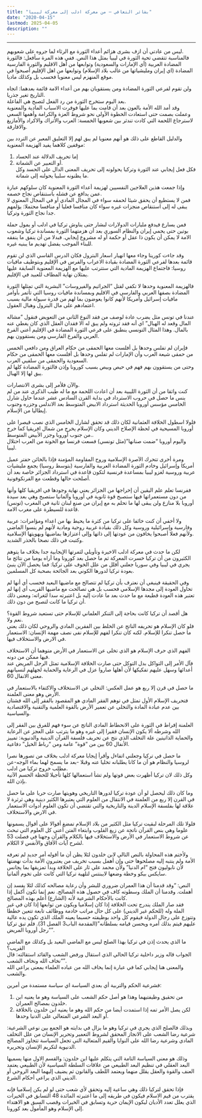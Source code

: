 ```yaml
---
title: "بشائر التعافي – من معركة ادلب إلى معركة ليبيا"
date: "2020-04-15"
lastmod: 2025-04-05
description: ""
---
```

****

ليس من عادتي أن ازف بشرى هزائم أعداء الثورة مع الرثاء لما جروه على شعوبهم.  
فالمناسبة تتقضي تحية الثورة في ليبيا بمثل هذا النص. ففي هذه المرة سأفعل: فالثورة المضادة العربية (أي الإمارات والسعودية) وتوابعها من أهل الاقليم والثورة الفارسية المضادة (اي إيران ومليشياتها من غالب بلاد الإسلام) وتوابعها من اهل الإقليم أصبحوا في موقع المنهزم ليس معنويا فحسب بل وكذلك ماديا.

ولن تقوم لفرعي الثورة المضادة ومن يستقويان بهم من أعداء الامة قائمة بعدهما: اتجاه التاريخ تغير جذريا.  
بعد اليوم ستخرج الثورة من رد الفعل لتصبح هي الفاعلة.  
وقد أمد الله الأمة بالعون بعد أن قامت بما عليها فوفرت الاسباب المادية والمعنوية وعملت بصمت حتى استعادت الخطوة الأولى نحو شروط العزة والكرامة وأهمها السعي لاسترجاع اللحمة التي كادت تندثر بين شعوبها الخمسة: العرب والأتراك والاكراد والأمازيغ والافارقة.

والدليل القاطع على ذلك هو أنهم معنويا لم يبق لهم إلا التعليق المعبر عن التردد بين موقفين كلاهما يفيد الهزيمة المعنوية:  
1. إما تحريف الدلالة عند الحساد  
2. أو التعبير عن الشماتة.  
فكل فعل إيجابي عند الثورة وتركيا يحولونه إلى تحريف المعنى الدال على الحسد وكل ما يظنونه سلبيا يحولنه إلى شماتة.

وإذا جمعت هذين العلاجين النفسيين لهزيمة أعداء الثورة المعنوية كان سلوكهم عبارة عمن يدافع عن فشله باستنقاص نجاح خصمه.  
فمن لا يستطيع أن يحقق شيئا لحمقه سواء في المجال المادي أو في المجال المعنوي لا يبقى له إلى استنقاص منجزات غيره سواء كان منافسا فعليا أو منافسا محتملا: يؤلمهم جدا نجاح الثورة وتركيا.

فمن يسارع فيدفع مليارات الدولارات لبشار حتى يناوش تركيا في ادلب أو يمول حملة بوتين حتى يحمي إيران والنظام السوري بعد أن هزمتهما الثورة بمساندة تركيا وشعوب الامة لا يمكن أن يكون ذا عقل أو حكمة أو له مشروع إيجابي. فبدلا من أن ينفق ما ينفقه للبناء الموجب يفضل تهديم ما يبنيه غيره.

وقد جاءت كورينا وجاء معها انهيار اسعار البترول فكان الدرس القاسي الذي لن تقوم قائمة بعدها لفرعي الثورة المضادة بقيادة الاعراب والفرس في الإقليم وبتوظيف مافيات روسيا: فاجتماع الهزيمة المادية التي ستترتب عليها مع الهزيمة المعنوية السابقة عليها يمثلان نهاية المطاف للعبيد في الإقليم.

فالهزيمة المعنوية وحدها لا تكفي لقتل “الجراثيم والفيروسات” البشرية التي تمثلها الثورة المضادة بصفها العربي والفارسي في الاقليم وبمساندة مافيات روسيا التي تأتمر بأوامر مافيات إسرائيل وأمريكا لأنهم كانوا يعوضون بما لهم من قدرة سيولة مالية بسبب اعتمادهم على مال البترول وهبال العقول.

عندنا في تونس مثل يضرب عادة لوصف من فقد النوع الثاني من التعويض فنقول “مشاله المال وقعد له الهبال” اي أنه فقد ثروته ولم يبق له الا فقدان العقل الذي كان يغطي عنه بالمال. وهذا المثال التونسي ينطبق على فرعي الثورة المضادة في الإقليم أعني الفرع العربي والفرع الفارسي ومن يستقوون بهم.

فإيران لم تفلس وحدها بل أفلست معها الحمقى من حكام العراق ومن دافعي الخمس من حمقى شيعة العرب وأن الإمارات لم تفلس وحدها بل أفلست معها الحمقى من حكام السعودية والحمقى من سلفيي العرب.  
وحتى من يستقوون بهم فهم في حيص وبيص بسبب كورونا وإذن فالثورة المضادة كلها لم يبق لها إلا الهبال.

والآن فلأمر إلى بشرى الانتصارات.  
كنت واثقا من أن الثورة الليبية بعد أن اعادت اللحمة مع ما له طيب الذكرى عند من لم ينس ما حصل في حروب الاسترداد في بداية القرن السادس عشر عندما حاول شارل الخامس مؤسس أوروبا الحديثة استرداد الابيض المتوسط بعد الاندلس وجزره وجنوب إيطاليا من الإسلام.

فلولا اسطول الخلافة العثمانية لكان ذلك قد تحقق لشارل الخامس الذي نصب قيصرا على أوروبا المسيحية في لحظة الإصلاح الديني وكان الإسلام يخرج من شمال افريقيا كما خرج من جنوب أوروبا وجزر الأبيض المتوسط..  
واليوم أوروبا “ضمت صنانها”(مثل تونسي) فسعت فرنسا مع الخونة من العرب احتلال ليبيا.

ومرة أخرى تتحرك الآصرة الإسلامية وروح المقاومة المؤمنة فإذا بالخائن حفتر عميل أمريكا وإسرائيل وخادم الثورة المضادة العربية والفارسية (بتوسط روسيا) يجمع مليشيات عربية وروسية لغزو ليبيا بمساعدة فرنسية لتكون قاعدة في استرداد الجزائر خاصة بعد أن أصلحت حالها وقطعت مع الفرنكوفونية.

ففرنسا تعلم علم اليقين أن إخراجها من الجزائر يعني نهاية وجودها في افريقيا كلها وأنها من دون مستعمراتها فيها ستصبح قوة ثانوية في أوروبا وألمانيا ستصبح وهي بعد سيدة أوروبا بلا منازع ولن يبقى لها ما تحلم به مع إيران من صنع لبنان ثانية في المغرب (تونس) قاعدة للسيطرة على مغرب الامة.

ولا أخفي أن كنت خائفا على تركيا من كثرة ما يحيط بها من اعداء ومؤامرات: عربية وفارسية وإسرائيلية وروسية وكل ذلك بقيادة غربية روحية ومادية لأنهم لم ينسوا الماضي ولأنهم فعلا أصبحوا يخافون من عودتها إلى ذاتها وإلى اعتزازها بماضيها وبهويتها الإسلامية.  
وكتبت في ذلك نصحا بالحذر الشديد.

لكن ما حدث في معركة ادلب الاخيرة وتأويلي لثمرتها الإيجابية جدا بخلاف ما يتوهم الكثيرون من أن تركيا خسرت المعركة ثم ما حصل بعد كورونا وما أراه يوميا من نتائج ما يجري في ليبيا وفي سوريا جعلني أقلل من علل الخوف على تركيا: فما يحصل الآن ينبئ بعودة تركيا لدورها الكوني بعد الجائحة بصحبة كل المسلمين.

وفي الحقيقة فينبغي أن نعترف بأن تركيا لم تتصالح مع ماضيها البعيد فحسب أي أنها لم تحاول العودة إلى مجدها الإسلامي فحسب بل هي تصالحت مع ماضيها القريب أي إنها لم تعتبر هذه العودة قطيعة مع ما حدث بعد ما عادت إليه بل اعتبرته سدا لثغراته: ومعنى ذلك أن تركيا ما كانت لتصبح من دون ذلك.

هل أقصد أن تركيا كانت بحاجة إلى التنكر العلماني للإسلام حتى تستعيد شروط القوة؟  
نعم ولا.  
فلو كان الإسلام هو تحريفه الناتج عن الخلط بين الفقرين المادي والروحي لكان ذلك يعني ما حصل تنكرا للإسلام. لكنه كان تنكرا لفهم للإسلام نفى نصف مهمة الإنسان: الاستعمار في الارض والاستخلاف فيها.

الفهم الذي حرف الإسلام هو الذي تخلى عن الاستعمار في الأرض متوهما أن الاستخلاف فيها ممكن من دونه.  
فآل الأمر إلى التواكل بدل التوكل حتى صارت الخلافة الإسلامية تمثل الرجل المريض عند أعدائها وسهل عليهم تفكيكها لأن أهلها صاروا عزل في الرعاية والحماية لجهلهم لنسيانهم معنى الانفال 60.

ما حصل في قرن إلا ربع هو عمل العكس: التخلي عن الاستخلاف والاكتفاء بالاستعمار في الأرض وهو معنى العلمنة.  
فتحريف الإسلام الأول تمثل في توهم الفقر المادي هو المقصود بالفقر إلى الله فشتان بين عدم عبادة المادة والتخلي عن تعمير الأرض بالقوة العلمية والتقنية والاقتصادية والسياسية.

العلمنة إفراط في الثورة على الانحطاط المادي الناتج عن سوء فهم للفرق بين الفقر إلى الله وشرطه ألا يكون الإنسان فقيرا إلى غيره وهو ما يترتب على العجز عن الرعاية والحماية الذاتيتين علة التخلف الذي نتج عن تحريف فلسفة القرآن الدينية والدنيوية: تمييز الأنفال 60 بين من “قوة” عامة ومن “رباط الخيل” دفاعية.

ما حصل في تركيا وجعلني اتفاءل وأقرأ إيجابا معركة ادلب بخلاف من تصورها نصرا لروسيا والنظام هو أن ما كانا يطلبانه تخليا عنه وقبلا -بعد ما يسمح لهما بماء الوجه-عن مطلب خروج تركيا من ادلب.  
وكل ذلك لان تركيا أظهرت بعض قوتها ولم تشأ استعمالها كلها تأجيلا للحظة الحسم الآتية بإذن الله.

وما كان ذلك ليحصل لو أن عودة تركيا لدورها التاريخي وهويتها صارت حربا على ما حصل في القرن إلا ربع من العلمنة في الانتقال من العلوم التي يعتبرها الكثير دينية وهي ثرثرة لا علاقة لها بفلسفة الإسلام الدينة والتاريخية والتي تقتضي أن تكون العلوم أدوات الاستعمار في الارض والاستخلاف.

فلولا تلك المرحلة لبقيت تركيا مثل الكثير من بلاد الإسلام تمضغ أقوالا على أقوال يسمونها علوما وهي بنص القرآن ناتجة عن زيغ القلوب وابتغاء الفتن أعني كل العلوم التي تبحث عن شروط الاستعمار في الأرض والاستخلاف فيها بالكلام والقرآن وجهنا في فصلت 53 لشرح آيات الآفاق والأنفس لا الكلام.

ولأختم هذه المحاولة بالنص التالي لابن خلدون لئلا يظن أن ما أقوله أمر جديد لم تعرفه الأمة ولم ينتبه إليه مصلحوها حتى وإن أهمل بسبب تخريف من يعتبرون الأمة بدأت نهضتها لأن نابوليون فتح “ام الدنيا” ولأن محمد علي ثار على الخلافة وبدأ تمزيقها بما يجانس سايكس بيكو وخطة وضعها لايبنتس لتلهية تركيا التي كانت على تخوم ألمانيا.

النص: “وقد قدمنا أن هذا العمران ضروري للبشر وأن رعاية مصالحه كذلك لئلا يفسد إن أهملت. وقدمنا أن الملك وسطوته كاف في حصول هذه المصالح. نعم إنما تكون أكمل إذا كانت بالأحكام الشرعية لأنه (الشارع) أعلم بهذه المصالح.  
فقد صار الملك يندرج تحت الخلافة إذا كان إسلاميا ويكون من توابعها إذا كان في غير الملة وله (للحكم غير الديني) على كل حال مراتب خادمة ووظائف تابعة تتعين خططا وتتوزع على رجال الدولة فيقوم كل واحد بوظيفته حسبما يعينه الملك الذي تكون يده عالية عليهم فيتم بذلك أمره ويحسن قيامه بسلطانه”(المقدمة الباب3 الفصل 31). فلم تبق تركيا “رجل أوروبا المريض”.

ما الذي يحدث إذن في تركيا بهذا الصلح ليس مع الماضي البعيد بل وكذلك مع الماضي القريب؟  
الجواب قاله وزير داخلية تركيا الحالي الذي استقال ورفض الشعب والقائد استقالته: قال “نخاف الله ونخاف الشعب”.  
والمعنى هنا إيجابي كما في عبارة إنما يخاف الله من عباده العلماء بمعنى يراعي الله والشعب.

فشرعية الحكم والتربية أي بعدي السياسة اي سياسة مستمدة من أمرين:  
1. من تحقيق وظيفتيهما وهذا هو أصل حكم الشعب على السياسة وهو ما يعنيه ابن خلدون بمصالح العمران.  
2. لكن يصل الأمر تمه إذا استمدت أيضا من حكم الله وهو ما يعنيه ابن خلدون بالخلافة أو البعد الشرعي المتعالي على الدنيا وحدها.

وبذلك فالصلح الذي يجري في تركيا وهو ما يزال في بدايته هو الجمع بين نوعي الشرعية: شرعية رضا الشعب على الانجاز المحقق لشروط التعمير وتحرير الإنسان من علل التخلف المادي وشرعية رضا الله على النوايا والقيم المتعالية التي تجعل السياسة تتجاوز المصالح الدنيوية لتكريم الإنسان وتحريره.

وذلك هو معنى السياسة التامة التي يتكلم عليها ابن خلدون: والقسم الاول منها يسميها البعد العقلي في تنظيم البعد الطبيعي من علاقات السلطة السياسية لأن الطبيعي يعتمد العنف والقوة والعقل يقلل منهما ويعتمد اللطف والقانون ثم يضيف إليهما البعد الروحي أو الديني الذي يراعي أحكام الشرع.

فإذا تحقق لتركيا ذلك وهي ساعية إليه وتحقق لأي شعب حتى لو لم يكن إسلاميا فإنه يقترب من قيم الاسلام فيكون في طريقه إلى ما اعتبرته المائدة 48 التسابق في الخيرات الذي يعلل تعدد الأديان ليكون الإيمان حرية وتسابق في الخيرات وقصب السبق هو الاهتداء إلى الإسلام وهو المأمول بعد كورونا.

###
